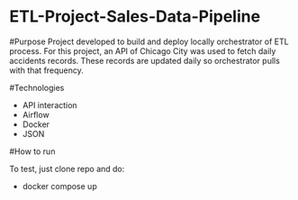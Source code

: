 # ETL-Project-Sales-Data-Pipeline

#Purpose
Project developed to build and deploy locally orchestrator of ETL process. 
For this project, an API of Chicago City was used to fetch daily accidents records. These records are updated daily so orchestrator pulls with that frequency.

#Technologies
* API interaction
* Airflow
* Docker
* JSON

#How to run

To test, just clone repo and do:
* docker compose up 

